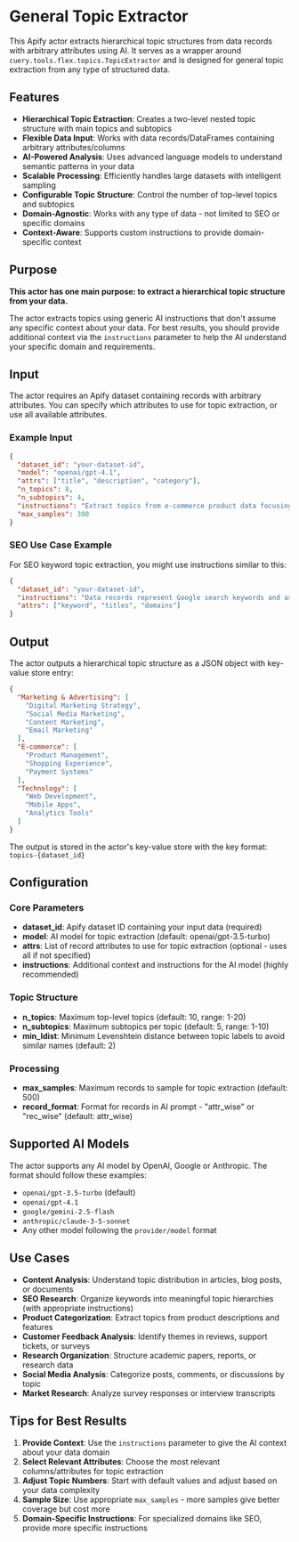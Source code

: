 # General Topic Extractor

This Apify actor extracts hierarchical topic structures from data records with arbitrary attributes using AI. It serves as a wrapper around `cuery.tools.flex.topics.TopicExtractor` and is designed for general topic extraction from any type of structured data.

## Features

- **Hierarchical Topic Extraction**: Creates a two-level nested topic structure with main topics and subtopics
- **Flexible Data Input**: Works with data records/DataFrames containing arbitrary attributes/columns
- **AI-Powered Analysis**: Uses advanced language models to understand semantic patterns in your data
- **Scalable Processing**: Efficiently handles large datasets with intelligent sampling
- **Configurable Topic Structure**: Control the number of top-level topics and subtopics
- **Domain-Agnostic**: Works with any type of data - not limited to SEO or specific domains
- **Context-Aware**: Supports custom instructions to provide domain-specific context

## Purpose

**This actor has one main purpose: to extract a hierarchical topic structure from your data.**

The actor extracts topics using generic AI instructions that don't assume any specific context about your data. For best results, you should provide additional context via the `instructions` parameter to help the AI understand your specific domain and requirements.

## Input

The actor requires an Apify dataset containing records with arbitrary attributes. You can specify which attributes to use for topic extraction, or use all available attributes.

### Example Input

```json
{
  "dataset_id": "your-dataset-id",
  "model": "openai/gpt-4.1",
  "attrs": ["title", "description", "category"],
  "n_topics": 8,
  "n_subtopics": 4,
  "instructions": "Extract topics from e-commerce product data focusing on product categories and features",
  "max_samples": 300
}
```

### SEO Use Case Example

For SEO keyword topic extraction, you might use instructions similar to this:

```json
{
  "dataset_id": "your-dataset-id",
  "instructions": "Data records represent Google search keywords and associated SERP data. Make sure to create topics relevant in the context of SEO keywords research, focusing on the semantic meaning of keywords and SERPS, commercial intent etc.",
  "attrs": ["keyword", "titles", "domains"]
}
```

## Output

The actor outputs a hierarchical topic structure as a JSON object with key-value store entry:

```json
{
  "Marketing & Advertising": [
    "Digital Marketing Strategy",
    "Social Media Marketing", 
    "Content Marketing",
    "Email Marketing"
  ],
  "E-commerce": [
    "Product Management",
    "Shopping Experience",
    "Payment Systems"
  ],
  "Technology": [
    "Web Development",
    "Mobile Apps",
    "Analytics Tools"
  ]
}
```

The output is stored in the actor's key-value store with the key format: `topics-{dataset_id}`

## Configuration

### Core Parameters

- **dataset_id**: Apify dataset ID containing your input data (required)
- **model**: AI model for topic extraction (default: openai/gpt-3.5-turbo)
- **attrs**: List of record attributes to use for topic extraction (optional - uses all if not specified)
- **instructions**: Additional context and instructions for the AI model (highly recommended)

### Topic Structure

- **n_topics**: Maximum top-level topics (default: 10, range: 1-20)
- **n_subtopics**: Maximum subtopics per topic (default: 5, range: 1-10)
- **min_ldist**: Minimum Levenshtein distance between topic labels to avoid similar names (default: 2)

### Processing

- **max_samples**: Maximum records to sample for topic extraction (default: 500)
- **record_format**: Format for records in AI prompt - "attr_wise" or "rec_wise" (default: attr_wise)

## Supported AI Models

The actor supports any AI model by OpenAI, Google or Anthropic. The format should follow these examples:

- `openai/gpt-3.5-turbo` (default)
- `openai/gpt-4.1`
- `google/gemini-2.5-flash`
- `anthropic/claude-3-5-sonnet`
- Any other model following the `provider/model` format

## Use Cases

- **Content Analysis**: Understand topic distribution in articles, blog posts, or documents
- **SEO Research**: Organize keywords into meaningful topic hierarchies (with appropriate instructions)
- **Product Categorization**: Extract topics from product descriptions and features
- **Customer Feedback Analysis**: Identify themes in reviews, support tickets, or surveys
- **Research Organization**: Structure academic papers, reports, or research data
- **Social Media Analysis**: Categorize posts, comments, or discussions by topic
- **Market Research**: Analyze survey responses or interview transcripts

## Tips for Best Results

1. **Provide Context**: Use the `instructions` parameter to give the AI context about your data domain
2. **Select Relevant Attributes**: Choose the most relevant columns/attributes for topic extraction
3. **Adjust Topic Numbers**: Start with default values and adjust based on your data complexity
4. **Sample Size**: Use appropriate `max_samples` - more samples give better coverage but cost more
5. **Domain-Specific Instructions**: For specialized domains like SEO, provide more specific instructions
